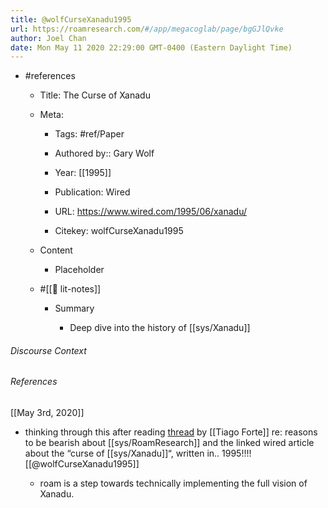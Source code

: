 ```yaml
---
title: @wolfCurseXanadu1995
url: https://roamresearch.com/#/app/megacoglab/page/bgGJlQvke
author: Joel Chan
date: Mon May 11 2020 22:29:00 GMT-0400 (Eastern Daylight Time)
---
```


- #references

    - Title: The Curse of Xanadu

    - Meta:

        - Tags: #ref/Paper

        - Authored by::  Gary Wolf

        - Year: [[1995]]

        - Publication: Wired

        - URL: https://www.wired.com/1995/06/xanadu/

        - Citekey: wolfCurseXanadu1995

    - Content

        - Placeholder

    - #[[📝 lit-notes]]

        - Summary

            - Deep dive into the history of [[sys/Xanadu]]

###### Discourse Context



###### References

[[May 3rd, 2020]]

- thinking through this after reading [thread](https://twitter.com/fortelabs/status/1249474882041151489) by [[Tiago Forte]] re: reasons to be bearish about [[sys/RoamResearch]] and the linked wired article about the “curse of [[sys/Xanadu]]“, written in.. 1995!!!! [[@wolfCurseXanadu1995]]

    - roam is a step towards technically implementing the full vision of Xanadu.
